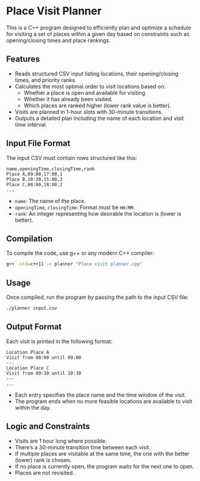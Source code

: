 # Place Visit Planner

This is a C++ program designed to efficiently plan and optimize a schedule for visiting a set of places within a given day based on constraints such as opening/closing times and place rankings.

## Features

- Reads structured CSV input listing locations, their opening/closing times, and priority ranks.
- Calculates the most optimal order to visit locations based on:
  - Whether a place is open and available for visiting.
  - Whether it has already been visited.
  - Which places are ranked higher (lower rank value is better).
- Visits are planned in 1-hour slots with 30-minute transitions.
- Outputs a detailed plan including the name of each location and visit time interval.

## Input File Format

The input CSV must contain rows structured like this:

```
name,openingTime,closingTime,rank
Place A,09:00,17:00,1
Place B,10:30,15:00,3
Place C,08:00,18:00,2
...
```

- `name`: The name of the place.
- `openingTime`, `closingTime`: Format must be `HH:MM`.
- `rank`: An integer representing how desirable the location is (lower is better).

## Compilation

To compile the code, use g++ or any modern C++ compiler:

```bash
g++ -std=c++11 -o planner "Place visit planner.cpp"
```

## Usage

Once compiled, run the program by passing the path to the input CSV file:

```bash
./planner input.csv
```

## Output Format

Each visit is printed in the following format:

```
Location Place A
Visit from 08:00 until 09:00
---
Location Place C
Visit from 09:30 until 10:30
---
...
```

- Each entry specifies the place name and the time window of the visit.
- The program ends when no more feasible locations are available to visit within the day.

## Logic and Constraints

- Visits are 1 hour long where possible.
- There’s a 30-minute transition time between each visit.
- If multiple places are visitable at the same time, the one with the better (lower) rank is chosen.
- If no place is currently open, the program waits for the next one to open.
- Places are not revisited.
